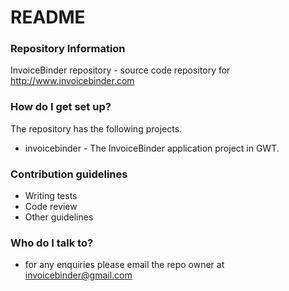 # README #

### Repository Information ###
InvoiceBinder repository - source code repository for http://www.invoicebinder.com


### How do I get set up? ###

The repository has the following projects.

* invoicebinder - The InvoiceBinder application project in GWT.

### Contribution guidelines ###

* Writing tests
* Code review
* Other guidelines

### Who do I talk to? ###

* for any enquiries please email the repo owner at invoicebinder@gmail.com
